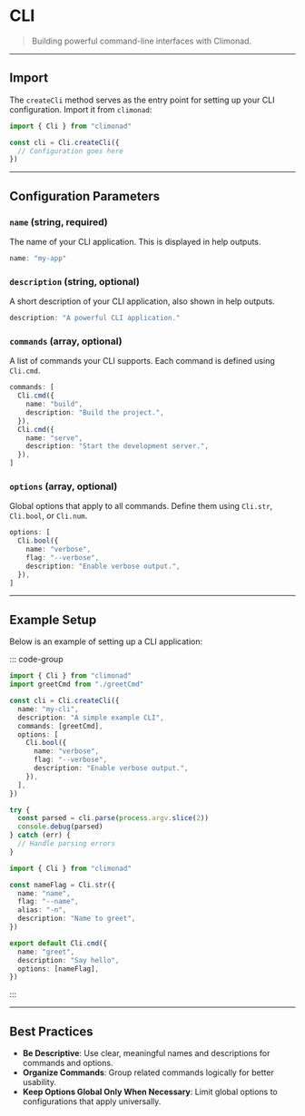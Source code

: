 # CLI

> Building powerful command-line interfaces with Climonad.

---

## Import

The `createCli` method serves as the entry point for setting up your CLI configuration. Import it from `climonad`:

```typescript
import { Cli } from "climonad"

const cli = Cli.createCli({
  // Configuration goes here
})
```

---

## Configuration Parameters

### `name` (string, required)

The name of your CLI application. This is displayed in help outputs.

```typescript
name: "my-app"
```

### `description` (string, optional)

A short description of your CLI application, also shown in help outputs.

```typescript
description: "A powerful CLI application."
```

### `commands` (array, optional)

A list of commands your CLI supports. Each command is defined using `Cli.cmd`.

```typescript
commands: [
  Cli.cmd({
    name: "build",
    description: "Build the project.",
  }),
  Cli.cmd({
    name: "serve",
    description: "Start the development server.",
  }),
]
```

### `options` (array, optional)

Global options that apply to all commands. Define them using `Cli.str`, `Cli.bool`, or `Cli.num`.

```typescript
options: [
  Cli.bool({
    name: "verbose",
    flag: "--verbose",
    description: "Enable verbose output.",
  }),
]
```

---

## Example Setup

Below is an example of setting up a CLI application:

::: code-group

```typescript [index.ts]
import { Cli } from "climonad"
import greetCmd from "./greetCmd"

const cli = Cli.createCli({
  name: "my-cli",
  description: "A simple example CLI",
  commands: [greetCmd],
  options: [
    Cli.bool({
      name: "verbose",
      flag: "--verbose",
      description: "Enable verbose output.",
    }),
  ],
})

try {
  const parsed = cli.parse(process.argv.slice(2))
  console.debug(parsed)
} catch (err) {
  // Handle parsing errors
}
```

```typescript [greetCmd.ts]
import { Cli } from "climonad"

const nameFlag = Cli.str({
  name: "name",
  flag: "--name",
  alias: "-n",
  description: "Name to greet",
})

export default Cli.cmd({
  name: "greet",
  description: "Say hello",
  options: [nameFlag],
})
```

:::

---

## Best Practices

- **Be Descriptive**: Use clear, meaningful names and descriptions for commands and options.
- **Organize Commands**: Group related commands logically for better usability.
- **Keep Options Global Only When Necessary**: Limit global options to configurations that apply universally.
